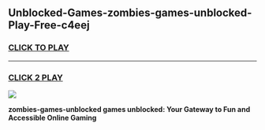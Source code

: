 
## Unblocked-Games-zombies-games-unblocked-Play-Free-c4eej
<h3>
<a href="https://premium76.site?title=zombies-games-unblocked&ref=22A">CLICK TO PLAY</a></h3>
<hr>

<h3>
<a href="https://premium76.site?title=zombies-games-unblocked&ref=22A">CLICK 2 PLAY</a>
  
</h3>

<a href="https://premium76.site?title=zombies-games-unblocked&ref=22A"><img src="https://clearcache.store/games.png"></a>


**zombies-games-unblocked games unblocked: Your Gateway to Fun and Accessible Online Gaming**
